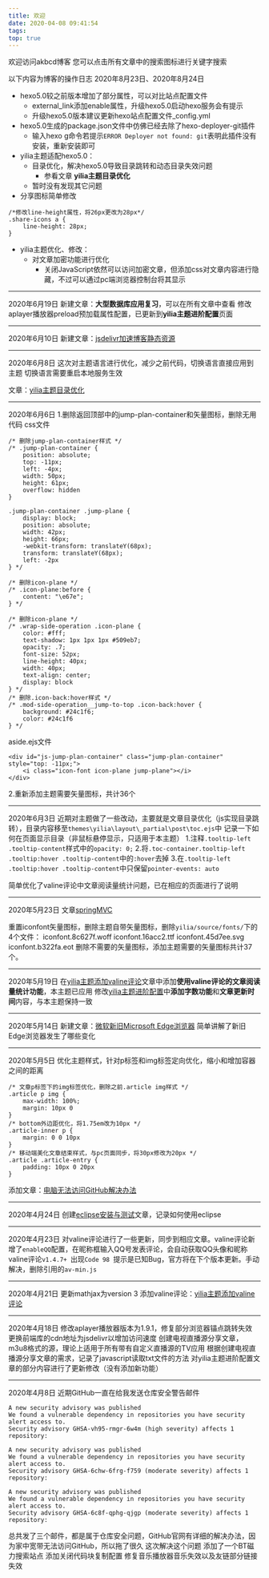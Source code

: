 ```yaml
---
title: 欢迎
date: 2020-04-08 09:41:54
tags:
top: true
---
```

欢迎访问akbcd博客
您可以点击所有文章中的搜索图标进行关键字搜索
<!--more-->
以下内容为博客的操作日志
2020年8月23日、2020年8月24日
* hexo5.0较之前版本增加了部分属性，可以对比站点配置文件
    * external_link添加enable属性，升级hexo5.0启动hexo服务会有提示
    * 升级hexo5.0版本建议更新hexo站点配置文件_config.yml
* hexo5.0生成的package.json文件中仿佛已经去除了hexo-deployer-git插件
    * 输入hexo g命令若提示`ERROR Deployer not found: git`表明此插件没有安装，重新安装即可
* yilia主题适配hexo5.0：
    * 目录优化，解决hexo5.0导致目录跳转和动态目录失效问题
        * 参看文章 **yilia主题目录优化**
    * 暂时没有发现其它问题
* 分享图标简单修改
```
/*修改line-height属性，将26px更改为28px*/
.share-icons a {
    line-height: 28px;
}
```
* yilia主题优化、修改：
    * 对文章加密功能进行优化
        * 关闭JavaScript依然可以访问加密文章，但添加css对文章内容进行隐藏，不过可以通过pc端浏览器控制台将其显示
***
2020年6月19日
新建文章：**大型数据库应用复习**，可以在所有文章中查看
修改aplayer播放器preload预加载属性配置，已更新到**yilia主题进阶配置**页面
***
2020年6月10日
新建文章：[jsdelivr加速博客静态资源](https://akbcd.github.io/2020/06/10/jsdelivr加速博客静态资源/)
***
2020年6月8日
这次对主题语言进行优化，减少之前代码，切换语言直接应用到主题
切换语言需要重启本地服务生效

文章：[yilia主题目录优化](https://akbcd.github.io/2020/06/08/yilia主题目录优化/)
***
2020年6月6日
1.删除返回顶部中的jump-plan-container和矢量图标，删除无用代码
css文件
```
/* 删除jump-plan-container样式 */
/* .jump-plan-container {
    position: absolute;
    top: -11px;
    left: -4px;
    width: 50px;
    height: 61px;
    overflow: hidden
}

.jump-plan-container .jump-plane {
    display: block;
    position: absolute;
    width: 42px;
    height: 66px;
    -webkit-transform: translateY(68px);
    transform: translateY(68px);
    left: -2px
} */

/* 删除icon-plane */
/* .icon-plane:before {
    content: "\e67e";
} */

/* 删除icon-plane */
/* .wrap-side-operation .icon-plane {
    color: #fff;
    text-shadow: 1px 1px 1px #509eb7;
    opacity: .7;
    font-size: 52px;
    line-height: 40px;
    width: 40px;
    text-align: center;
    display: block
} */
/* 删除.icon-back:hover样式 */
/* .mod-side-operation__jump-to-top .icon-back:hover {
    background: #24c1f6;
    color: #24c1f6
} */
```
aside.ejs文件
```
<div id="js-jump-plan-container" class="jump-plan-container" style="top: -11px;">
    <i class="icon-font icon-plane jump-plane"></i>
</div>
```
2.重新添加主题需要矢量图标，共计36个
***
2020年6月3日
近期对主题做了一些改动，主要就是文章目录优化（js实现目录跳转），目录内容移至`themes\yilia\layout\_partial\post\toc.ejs`中
记录一下如何在页面显示目录（非鼠标悬停显示，只适用于本主题）
1.注释`.tooltip-left .tooltip-content`样式中的`opacity: 0;`
2.将`.toc-container.tooltip-left .tooltip:hover .tooltip-content`中的`:hover`去掉
3.在`.tooltip-left .tooltip:hover .tooltip-content`中只保留`pointer-events: auto`

简单优化了valine评论中文章阅读量统计问题，已在相应的页面进行了说明
***
2020年5月23日
文章[springMVC](https://akbcd.github.io/2020/05/22/springMVC/)

重置iconfont矢量图标，删除主题自带矢量图标，删除`yilia/source/fonts/`下的4个文件：
iconfont.8c627f.woff
iconfont.16acc2.ttf
iconfont.45d7ee.svg
iconfont.b322fa.eot
删除不需要的矢量图标，添加主题需要的矢量图标共计37个。

***
2020年5月19日
在[yilia主题添加valine评论](https://akbcd.github.io/2020/04/22/yilia主题添加valine评论/)文章中添加**使用valine评论的文章阅读量统计功能**，本主题已应用
修改[yilia主题进阶配置](https://akbcd.github.io/2019/10/14/yilia主题进阶配置/)中**添加字数功能**和**文章更新时间**内容，与本主题保持一致
***
2020年5月14日
新建文章：[微软新旧Micrpsoft Edge浏览器](https://akbcd.github.io/2020/05/07/微软新旧Micrpsoft-Edge浏览器/)
简单讲解了新旧Edge浏览器发生了哪些变化
***
2020年5月5日
优化主题样式，针对p标签和img标签定向优化，缩小和增加容器之间的距离
```
/* 文章p标签下的img标签优化，删除之前.article img样式 */
.article p img {
    max-width: 100%;
    margin: 10px 0
}
/* bottom外边距优化，将1.75em改为10px */
.article-inner p {
    margin: 0 0 10px
}
/* 移动端美化文章结束样式，与pc页面同步，将30px修改为20px */
.article .article-entry {
    padding: 10px 0 20px
}
```
添加文章：[电脑无法访问GitHub解决办法](https://akbcd.github.io/2020/05/04/电脑无法访问GitHub解决办法/)
***
2020年4月24日
创建[eclipse安装与测试](https://akbcd.github.io/2020/04/24/eclipse安装与测试/)文章，记录如何使用eclipse
***
2020年4月23日
对valine评论进行了一些更新，同步到相应文章。valine评论新增了`enableQQ`配置，在昵称框输入QQ号发表评论，会自动获取QQ头像和昵称
valine评论`v1.4.7+ `出现`Code 98 `提示是已知Bug，官方将在下个版本更新。手动解决，删除引用的`av-min.js`
***
2020年4月21日
更新mathjax为version 3
添加valine评论：[yilia主题添加valine评论](https://akbcd.github.io/2020/04/22/yilia主题添加valine评论/)
***
2020年4月18日
修改aplayer播放器版本为1.9.1，修复部分浏览器锚点跳转失效
更换前端库的cdn地址为jsdelivr以增加访问速度
创建电视直播源分享文章，m3u8格式的源，理论上适用于所有带有自定义直播源的TV应用
根据创建电视直播源分享文章的需求，记录了javascript读取txt文件的方法
对yilia主题进阶配置文章的部分内容进行了更新修改（没有添加新功能）
***
2020年4月8日
近期GitHub一直在给我发送仓库安全警告邮件
```
A new security advisory was published 
We found a vulnerable dependency in repositories you have security alert access to.
Security advisory GHSA-vh95-rmgr-6w4m (high severity) affects 1 repository: 

A new security advisory was published 
We found a vulnerable dependency in repositories you have security alert access to.
Security advisory GHSA-6chw-6frg-f759 (moderate severity) affects 1 repository: 

A new security advisory was published 
We found a vulnerable dependency in repositories you have security alert access to.
Security advisory GHSA-6c8f-qphg-qjgp (moderate severity) affects 1 repository: 
```
总共发了三个邮件，都是属于仓库安全问题，GitHub官网有详细的解决办法，因为家中宽带无法访问GitHub，所以拖了很久
这次解决这个问题
添加了一个BT磁力搜索站点
添加关闭代码块复制配置
修复音乐播放器音乐失效以及友链部分链接失效